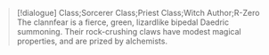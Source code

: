>[!dialogue] Class;Sorcerer Class;Priest Class;Witch Author;R-Zero
>The clannfear is a fierce, green, lizardlike bipedal Daedric summoning. Their rock-crushing claws have modest magical properties, and are prized by alchemists.